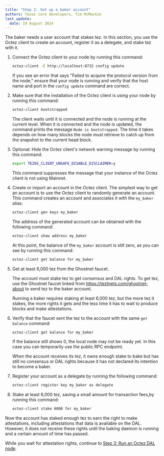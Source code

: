 ```yaml
---
title: "Step 2: Set up a baker account"
authors: Tezos core developers, Tim McMackin
last_update:
  date: 19 August 2024
---
```


The baker needs a user account that stakes tez.
In this section, you use the Octez client to create an account, register it as a delegate, and stake tez with it.

1. Connect the Octez client to your node by running this command:

   ```bash
   octez-client -E http://localhost:8732 config update
   ```

   If you see an error that says "Failed to acquire the protocol version from the node," ensure that your node is running and verify that the host name and port in the `config update` command are correct.

1. Make sure that the installation of the Octez client is using your node by running this command:

   ```bash
   octez-client bootstrapped
   ```

   The client waits until it is connected and the node is running at the current level.
   When it is connected and the node is updated, the command prints the message `Node is bootstrapped`.
   The time it takes depends on how many blocks the node must retrieve to catch up from the snapshot to the current head block.

1. Optional: Hide the Octez client's network warning message by running this command:

   ```bash
   export TEZOS_CLIENT_UNSAFE_DISABLE_DISCLAIMER=y
   ```

   This command suppresses the message that your instance of the Octez client is not using Mainnet.

1. Create or import an account in the Octez client.
The simplest way to get an account is to use the Octez client to randomly generate an account.
This command creates an account and associates it with the `my_baker` alias:

   ```bash
   octez-client gen keys my_baker
   ```

   The address of the generated account can be obtained with the following command:

   ```bash
   octez-client show address my_baker
   ```

   At this point, the balance of the `my_baker` account is still zero, as you can see by running this command:

   ```bash
   octez-client get balance for my_baker
   ```

1. Get at least 6,000 tez from the Ghostnet faucet.

   The account must stake tez to get consensus and DAL rights.
   To get tez, use the Ghostnet faucet linked from https://teztnets.com/ghostnet-about to send tez to the baker account.

   Running a baker requires staking at least 6,000 tez, but the more tez it stakes, the more rights it gets and the less time it has to wait to produce blocks and make attestations.

1. Verify that the faucet sent the tez to the account with the same `get balance` command:

   ```bash
   octez-client get balance for my_baker
   ```

   If the balance still shows 0, the local node may not be ready yet.
   In this case you can temporarily use the public RPC endpoint.

   When the account receives its tez, it owns enough stake to bake but has still no consensus or DAL rights because it has not declared its intention to become a baker.

1. Register your account as a delegate by running the following command:

   ```bash
   octez-client register key my_baker as delegate
   ```

1. Stake at least 6,000 tez, saving a small amount for transaction fees,by running this command:

   ```bash
   octez-client stake 6000 for my_baker
   ```

Now the account has staked enough tez to earn the right to make attestations, including attestations that data is available on the DAL.
However, it does not receive these rights until the baking daemon is running and a certain amount of time has passed.

While you wait for attestation rights, continue to [Step 3: Run an Octez DAL node](/tutorials/join-dal-baker/run-dal-node).
